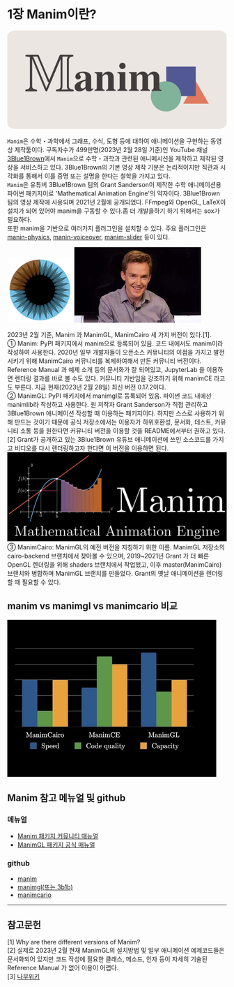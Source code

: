 # 1장 Manim이란?

![w:300](./images/Manim_logo.png)

`Manim`은 수학・과학에서 그래프, 수식, 도형 등에 대하여 애니메이션을 구현하는 동영상 제작툴이다. 구독자수가 499만명(2023년 2월 28일 기준)인 YouTube 채널 [3Blue1Brown](<[http:](https://www.youtube.com/channel/UCYO_jab_esuFRV4b17AJtAw)>)에서 `Manim`으로 수학・과학과 관련된 애니메시션을 제작하고 제작된 영상을 서비스하고 있다. 3Blue1Brown의 기본 영상 제작 기분은 논리적이지만 직관과 시각화를 통해서 이를 증명 또는 설명을 한다는 철학을 가지고 있다.  
`Manim`은 유튜버 3Blue1Brown 팀의 Grant Sanderson이 제작한 수학 애니메이션용 파이썬 패키지이로 'Mathematical Animation Engine'의 약자이다. 3Blue1Brown 팀의 영상 제작에 사용되며 2021년 2월에 공개되었다. FFmpeg와 OpenGL, LaTeX이 설치가 되어 있어야 manim을 구동할 수 있다.좀 더 개발을하기 하기 위해서는 sox가 필요하다.  
또한 manim을 기반으로 여러가지 플러그인을 설치할 수 있다. 주요 플러그인은 [manin-physics](https://github.com/Matheart/manim-physics), [manin-voiceover](https://voiceover.manim.community/en/stable/), [manim-slider](https://github.com/jeertmans/manim-slides) 등이 있다.

![w:150](./images/3B1B_Logo_480.png) ![w:300](./images/Grant%20Sanderson.jpeg)

2023년 2월 기준, Manim 과 ManimGL, ManimCairo 세 가지 버전이 있다.[1].  
① Manim: PyPI 패키지에서 manim으로 등록되어 있음. 코드 내에서도 manim이라 작성하여 사용한다. 2020년 일부 개발자들이 오픈소스 커뮤니티의 이점을 가지고 발전시키기 위해 ManimCairo 커뮤니티를 복제하여해서 만든 커뮤니티 버전이다. Reference Manual 과 예제 소개 등의 문서화가 잘 되어있고, JupyterLab 을 이용하면 렌더링 결과를 바로 볼 수도 있다. 커뮤니티 기반임을 강조하기 위해 manimCE 라고도 부른다. 지금 현재(2023년 2월 28일) 최신 버전 0.17.2이다.  
② ManimGL: PyPI 패키지에서 manimgl로 등록되어 있음. 파이썬 코드 내에선 manimlib라 작성하고 사용한다. 원 저작자 Grant Sanderson가 직접 관리하고 3Blue1Brown 애니메이션 작성할 때 이용하는 패키지이다. 하지만 스스로 사용하기 위해 만드는 것이기 때문에 공식 저장소에서는 이용자가 하위호환성, 문서화, 테스트, 커뮤니티 소통 등을 원한다면 커뮤니티 버전을 이용할 것을 README에서부터 권하고 있다.[2] Grant가 공개하고 있는 3Blue1Brown 유튜브 애니메이션에 쓰인 소스코드를 가지고 비디오를 다시 렌더링하고자 한다면 이 버전을 이용하면 된다.  
 ![w:300](./images/manimgl.png)
③ ManimCairo: ManimGL의 예전 버전을 지칭하기 위한 이름. ManimGL 저장소의 cairo-backend 브랜치에서 찾아볼 수 있으며, 2019~2021년 Grant 가 더 빠른 OpenGL 렌더링을 위해 shaders 브랜치에서 작업했고, 이후 master(ManimCairo) 브랜치와 병합하며 ManimGL 브랜치를 만들었다. Grant의 옛날 애니메이션을 렌더링할 때 필요할 수 있다.

## manim vs manimgl vs manimcario 비교

![w:300](./images/manim_vs_manimgl_vs_manimcario.jpeg)

## Manim 참고 메뉴얼 및 github

### 메뉴얼

- [Manim 패키지 커뮤니티 매뉴얼](https://docs.manim.community/en/stable/index.html)
- [ManimGL 패키지 공식 매뉴얼](https://3b1b.github.io/manim/getting_started/installation.html)

### github

- [manim](https://github.com/ManimCommunity/manim)
- [manimgl(또는 3b1b)](https://github.com/3b1b/manim)
- [manimcario](https://github.com/3b1b/manim/tree/cairo-backend)

---

## 참고문헌

[1] Why are there different versions of Manim?  
[2] 실제로 2023년 2월 현재 ManimGL의 설치방법 및 일부 애니메이션 예제코드들은 문서화되어 있지만 코드 작성에 필요한 클래스, 메소드, 인자 등이 자세히 기술된 Reference Manual 가 없어 이용이 어렵다.  
[3] [나무위키](https://namu.wiki/w/manim#fn-1)
